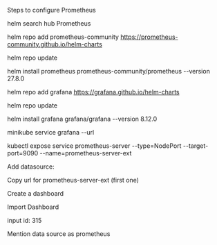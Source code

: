 Steps to configure Prometheus

helm search hub Prometheus

helm repo add prometheus-community https://prometheus-community.github.io/helm-charts

helm repo update

helm install prometheus prometheus-community/prometheus --version 27.8.0


helm repo add grafana https://grafana.github.io/helm-charts

helm repo update


helm install grafana grafana/grafana --version 8.12.0


minikube service grafana --url

kubectl expose service prometheus-server --type=NodePort --target-port=9090 --name=prometheus-server-ext


Add datasource:

Copy url for prometheus-server-ext (first one)

Create a dashboard

Import Dashboard

input id: 315

Mention data source as prometheus